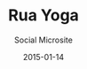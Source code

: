 ---
layout:        post
date:          2015-01-14
categories:    
- work

title:         "Rua Yoga"
subtitle:      "Social Microsite"

thumbnail:     work/rua-yoga.png
image:         work/rua-yoga.jpg

link:          http://ruayoga.com/
link_text:     "Visit Site"

role:          "Design & Front-end Development"
description:   "A personal project to support my girlfriend's yoga practice. This one gave me a chance to get really creative with the design, while still delivering a light-weight, high-performance site."
---